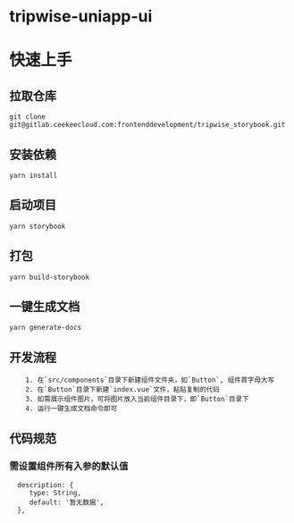 # tripwise-uniapp-ui

# 快速上手

## 拉取仓库

```
git clone git@gitlab.ceekeecloud.com:frontenddevelopment/tripwise_storybook.git
```

## 安装依赖

```
yarn install
```

## 启动项目

```
yarn storybook
```

## 打包

```
yarn build-storybook
```

## 一键生成文档

```
yarn generate-docs
```

## 开发流程

        1. 在`src/components`目录下新建组件文件夹，如`Button`, 组件首字母大写
        2. 在`Button`目录下新建`index.vue`文件，粘贴复制的代码
        3. 如需展示组件图片，可将图片放入当前组件目录下，即`Button`目录下
        4. 运行一键生成文档命令即可

## 代码规范

### 需设置组件所有入参的默认值
```
  description: {
     type: String,
     default: '暂无数据',
  },
```
